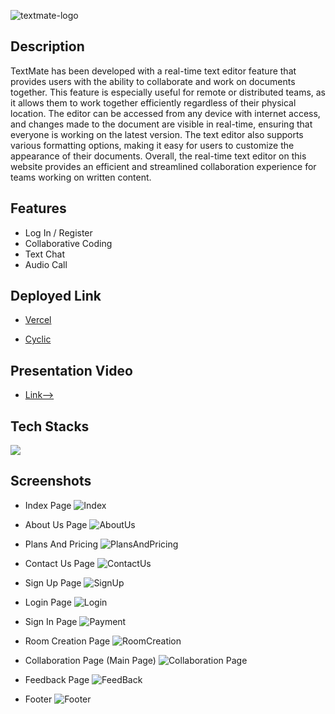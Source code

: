 
![textmate-logo](https://github.com/Anshita808/slim-pies-2220/assets/119393513/d17da09e-9553-4e45-b74e-bdc0f038d823)

## Description
TextMate has been developed with a real-time text editor feature that provides users with the ability to collaborate and work on documents together. This feature is especially useful for remote or distributed teams, as it allows them to work together efficiently regardless of their physical location. The editor can be accessed from any device with internet access, and changes made to the document are visible in real-time, ensuring that everyone is working on the latest version. The text editor also supports various formatting options, making it easy for users to customize the appearance of their documents. Overall, the real-time text editor on this website provides an efficient and streamlined collaboration experience for teams working on written content.

## Features
- Log In / Register
- Collaborative Coding
- Text Chat
- Audio Call

## Deployed Link
- [Vercel](https://text-mate-navy.vercel.app/) 

- [Cyclic](https://textmate-backend2.onrender.com/)

## Presentation Video
- [Link-->](https://drive.google.com/file/d/1_5Aoa0rNKTlfaV9MAvTnubidXysInVNO/view?usp=sharing)

## Tech Stacks
![](https://skillicons.dev/icons?i=html,css,js,nodejs,express,mongo )


## Screenshots 
- Index Page
![Index](https://github.com/Anshita808/slim-pies-2220/assets/119393513/284a808d-1841-4718-92fe-8c2209c43dc4)

- About Us Page
![AboutUs](https://github.com/Anshita808/slim-pies-2220/assets/119393513/53e0439b-1f17-4582-9147-267321d38b83)

- Plans And Pricing
![PlansAndPricing](https://github.com/Anshita808/slim-pies-2220/assets/119393513/9a71d64d-5e25-47a8-ad59-fa5de8b970df)

- Contact Us Page
![ContactUs](https://github.com/Anshita808/slim-pies-2220/assets/119393513/470075a3-aa5e-415a-94d0-72906aad7ffb)

- Sign Up Page
![SignUp](https://github.com/Anshita808/slim-pies-2220/assets/119393513/623f8d54-704a-4155-a1f2-72bad3059435)

- Login Page
![Login](https://github.com/Anshita808/slim-pies-2220/assets/119393513/13684cc8-ff73-44cf-9254-5036524ea08d)

- Sign In Page
![Payment](https://github.com/Anshita808/slim-pies-2220/assets/119393513/b4f17a4b-b978-4964-b81e-63c6047d0ae6)

- Room Creation Page
![RoomCreation](https://github.com/Anshita808/slim-pies-2220/assets/119393513/adf261a3-142f-4a9b-8e9f-e9cb6bbbe643)

- Collaboration Page (Main Page)
![Collaboration Page](https://github.com/Anshita808/slim-pies-2220/assets/119393513/cc2338be-c418-4340-9245-b1f85a3ae014)

- Feedback Page
![FeedBack](https://github.com/Anshita808/slim-pies-2220/assets/119393513/d466c4da-daae-4781-8da1-72a879592c81)

- Footer
![Footer](https://github.com/Anshita808/slim-pies-2220/assets/119393513/8372caea-7dbd-41b0-8e31-f4d9e49a333c)
